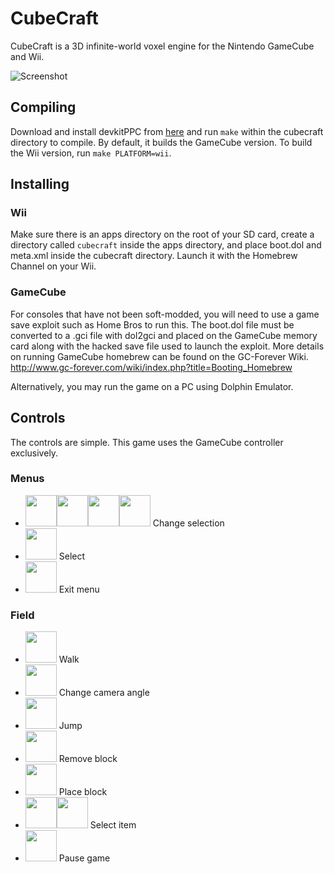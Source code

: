 # CubeCraft
CubeCraft is a 3D infinite-world voxel engine for the Nintendo GameCube and Wii.

![Screenshot](http://i.imgur.com/KO1o4d5.png)

## Compiling
Download and install devkitPPC from [here](https://sourceforge.net/projects/devkitpro/) and run `make` within the cubecraft directory to compile. By default, it builds the GameCube version. To build the Wii version, run `make PLATFORM=wii`.

## Installing

### Wii
Make sure there is an apps directory on the root of your SD card, create a directory called `cubecraft` inside the apps directory, and place boot.dol and meta.xml inside the cubecraft directory. Launch it with the Homebrew Channel on your Wii.

### GameCube
For consoles that have not been soft-modded, you will need to use a game save exploit such as Home Bros to run this. The boot.dol file must be converted to a .gci file with dol2gci and placed on the GameCube memory card along with the hacked save file used to launch the exploit. More details on running GameCube homebrew can be found on the GC-Forever Wiki. <http://www.gc-forever.com/wiki/index.php?title=Booting_Homebrew>

Alternatively, you may run the game on a PC using Dolphin Emulator.

## Controls
The controls are simple. This game uses the GameCube controller exclusively.

### Menus
* <img src=http://www.ssbwiki.com/images/e/e0/ButtonIcon-GCN-Control_Stick-U.png width=50><img src=http://www.ssbwiki.com/images/0/0a/ButtonIcon-GCN-Control_Stick-D.png width=50><img src=http://www.ssbwiki.com/images/5/5a/ButtonIcon-GCN-D-Pad-U.png width=50><img src=http://www.ssbwiki.com/images/5/50/ButtonIcon-GCN-D-Pad-D.png width=50> Change selection
* <img src=http://www.ssbwiki.com/images/4/46/ButtonIcon-GCN-A.png width=50> Select
* <img src=http://www.ssbwiki.com/images/9/9f/ButtonIcon-GCN-B.png width=50> Exit menu

### Field
* <img src=http://www.ssbwiki.com/images/c/c4/ButtonIcon-GCN-Control_Stick.png width=50> Walk
* <img src=http://www.ssbwiki.com/images/1/13/ButtonIcon-GCN-C-Stick.png width=50> Change camera angle
* <img src=http://www.ssbwiki.com/images/4/46/ButtonIcon-GCN-A.png width=50> Jump
* <img src=http://www.ssbwiki.com/images/9/9f/ButtonIcon-GCN-B.png width=50> Remove block
* <img src=http://www.ssbwiki.com/images/4/48/ButtonIcon-GCN-Y.png width=50> Place block
* <img src=http://www.ssbwiki.com/images/0/08/ButtonIcon-GCN-D-Pad-L.png width=50><img src=http://www.ssbwiki.com/images/4/47/ButtonIcon-GCN-D-Pad-R.png width=50> Select item
* <img src=http://www.ssbwiki.com/images/b/b7/ButtonIcon-GCN-Start-Pause.png width=50> Pause game
